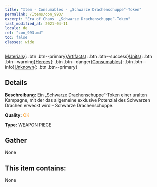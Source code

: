 ```yaml
---
title: "Item - Consumables - „Schwarze Drachenschuppe“-Token"
permalink: /Items/con_993/
excerpt: "Era of Chaos  „Schwarze Drachenschuppe“-Token"
last_modified_at: 2021-04-11
locale: de
ref: "con_993.md"
toc: false
classes: wide
---
```

 [Materials](/de/Items/){: .btn .btn--primary}[Artifacts](/de/Items/Artifacts/){: .btn .btn--success}[Units](/de/Items/Units/){: .btn .btn--warning}[Heroes](/de/Items/Heroes/){: .btn .btn--danger}[Consumables](/de/Items/Consumables/){: .btn .btn--info}[Unknown](/de/Items/Unknown/){: .btn .btn--primary}

## Details
 **Beschreibung:** Ein „Schwarze Drachenschuppe“-Token einer uralten Kampagne, mit der das allgemeine exklusive Potenzial des Schwarzen Drachen erweckt wird – Schwarze Drachenschuppe.

 **Quality:** <span style="color: #FF8C00">OK</span>

 **Type:** WEAPON PIECE

## Gather

  None

## This item contains:

  None

